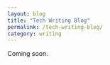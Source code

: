 ```yaml
---
layout: blog
title: "Tech Writing Blog"
permalink: /tech-writing-blog/
category: writing
---
```


Coming soon.